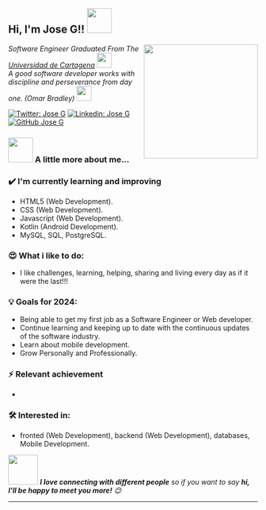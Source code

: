 <h2> Hi, I'm Jose G!! <img src="https://media.giphy.com/media/12oufCB0MyZ1Go/giphy.gif" width="50"></h2>
<img align='right' src="https://media.giphy.com/media/M9gbBd9nbDrOTu1Mqx/giphy.gif" width="230">
<p><em>Software Engineer Graduated From The <a href="https://unicartagena.edu.co/">Universidad de Cartagena</a> <img src="https://media.giphy.com/media/fYSnHlufseco8Fh93Z/giphy.gif" width="30"></br>A good software developer works with discipline and perseverance from day one. (Omar Bradley) <img src="https://media.giphy.com/media/WUlplcMpOCEmTGBtBW/giphy.gif" width="30"> 
</em></p>

[![Twitter: Jose G](https://img.shields.io/twitter/follow/JoseG?style=social)](https://twitter.com/arevalocantillo)
[![Linkedin: Jose G](https://img.shields.io/badge/-JoseG-blue?style=flat-square&logo=Linkedin&logoColor=white&link=https://www.linkedin.com/in/jose-gregorio-arevalo-cantillo-27aaa7225/)](https://www.linkedin.com/in/jose-gregorio-arevalo-cantillo-27aaa7225/)
[![GitHub Jose G](https://img.shields.io/github/followers/JoseG?label=follow&style=social)](https://github.com/Ing-Jose-G)

### <img src="https://media.giphy.com/media/VgCDAzcKvsR6OM0uWg/giphy.gif" width="50"> A little more about me...  

### ✔️ I'm currently learning and improving
- HTML5 (Web Development).
- CSS (Web Development).
- Javascript (Web Development).
- Kotlin (Android Development).
- MySQL, SQL, PostgreSQL.
  
### 😍 What i like to do:
- I like challenges, learning, helping, sharing and living every day as if it were the last!!!

### 💡 Goals for 2024:
- Being able to get my first job as a Software Engineer or Web developer.
- Continue learning and keeping up to date with the continuous updates of the software industry.
- Learn about mobile development.
- Grow Personally and Professionally.

### ⚡ Relevant achievement
- 

### 🛠 Interested in:
- fronted (Web Development), backend (Web Development), databases, Mobile Development.


<img src="https://media.giphy.com/media/LnQjpWaON8nhr21vNW/giphy.gif" width="60"> <em><b>I love connecting with different people</b> so if you want to say <b>hi, I'll be happy to meet you more!</b> 😊</em>

---
